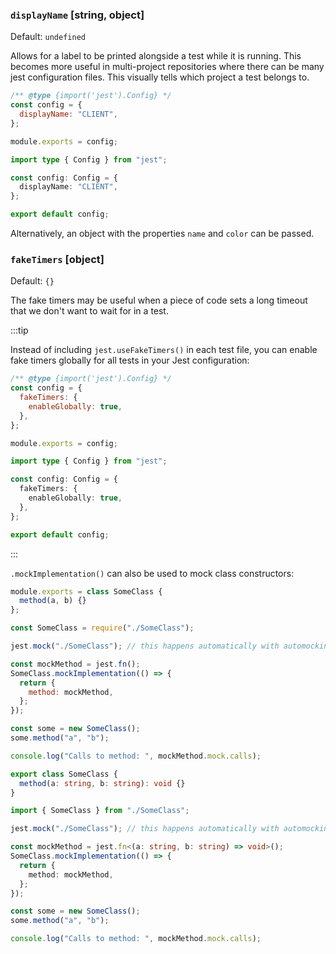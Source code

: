 ### `displayName` \[string, object]

Default: `undefined`

Allows for a label to be printed alongside a test while it is running. This becomes more useful in multi-project repositories where there can be many jest configuration files. This visually tells which project a test belongs to.

```js tab
/** @type {import('jest').Config} */
const config = {
  displayName: "CLIENT",
};

module.exports = config;
```

```ts tab
import type { Config } from "jest";

const config: Config = {
  displayName: "CLIENT",
};

export default config;
```

Alternatively, an object with the properties `name` and `color` can be passed.

### `fakeTimers` \[object]

Default: `{}`

The fake timers may be useful when a piece of code sets a long timeout that we don't want to wait for in a test.

:::tip

Instead of including `jest.useFakeTimers()` in each test file, you can enable fake timers globally for all tests in your Jest configuration:

```js tab
/** @type {import('jest').Config} */
const config = {
  fakeTimers: {
    enableGlobally: true,
  },
};

module.exports = config;
```

```ts tab
import type { Config } from "jest";

const config: Config = {
  fakeTimers: {
    enableGlobally: true,
  },
};

export default config;
```

:::

`.mockImplementation()` can also be used to mock class constructors:

```js tab={"span":2} title="SomeClass.js"
module.exports = class SomeClass {
  method(a, b) {}
};
```

```js title="SomeClass.test.js"
const SomeClass = require("./SomeClass");

jest.mock("./SomeClass"); // this happens automatically with automocking

const mockMethod = jest.fn();
SomeClass.mockImplementation(() => {
  return {
    method: mockMethod,
  };
});

const some = new SomeClass();
some.method("a", "b");

console.log("Calls to method: ", mockMethod.mock.calls);
```

```ts tab={"span":2} title="SomeClass.ts"
export class SomeClass {
  method(a: string, b: string): void {}
}
```

```ts title="SomeClass.test.ts"
import { SomeClass } from "./SomeClass";

jest.mock("./SomeClass"); // this happens automatically with automocking

const mockMethod = jest.fn<(a: string, b: string) => void>();
SomeClass.mockImplementation(() => {
  return {
    method: mockMethod,
  };
});

const some = new SomeClass();
some.method("a", "b");

console.log("Calls to method: ", mockMethod.mock.calls);
```
